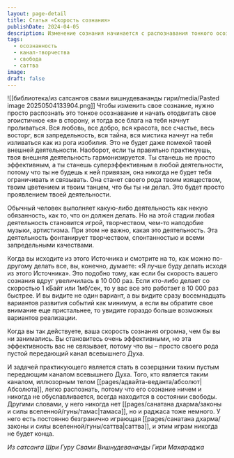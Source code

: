 ```yaml
---
layout: page-detail
title: Статья «Скорость сознания»
publishDate: 2024-04-05
description: Изменение сознания начинается с распознавания тонкого осознавания и отстранения эго - тогда жизнь наполняется творчеством, радостью и гармонией. Практикующий становится пустым каналом Духа, его деятельность превращается в свободную игру, а эффективность возрастает без привязанности. Такое сознание не ограничено ни тамасом, ни раджасом, а наполнено бесконечно играющей саттвой.
tags:
  - осознанность
  - канал-творчества
  - свобода
  - саттва
image: 
draft: false
---
```

![[библиотека/из сатсангов свами вишнудевананды гири/media/Pasted image 20250504133904.png]]
 Чтобы изменить свое сознание, нужно просто распознать это тонкое осознавание и начать отодвигать свое эгоистичное «я» в сторону, и тогда все блага на тебя начнут проливаться. Вся любовь, все добро, вся красота, все счастье, весь восторг, вся запредельность, вся тайна, вся мистика начнут на тебя изливаться как из рога изобилия. Это не будет даже помехой твоей внешней деятельности. Наоборот, если ты правильно практикуешь, твоя внешняя деятельность гармонизируется. Ты станешь не просто эффективным, а ты станешь суперэффективным в любой деятельности, потому что ты не будешь к ней привязан, она никогда не будет тебя ограничивать и связывать. Она станет своего рода твоим изяществом, твоим цветением и твоим танцем, что бы ты ни делал. Это будет просто проявлением твоей деятельности.

 Обычный человек выполняет какую-либо деятельность как некую обязанность, как то, что он должен делать. Но на этой стадии любая деятельность становится игрой, творчеством, чем-то наподобие музыки, артистизма. При этом не важно, какая это деятельность. Эта деятельность фонтанирует творчеством, спонтанностью и всеми запредельными качествами.

 Когда вы исходите из этого Источника и смотрите на то, как можно по-другому делать все, вы, конечно, думаете: «Я лучше буду делать исходя из этого Источника». Это подобно тому, как если бы скорость вашего сознания вдруг увеличилась в 10 000 раз. Если кто-либо делает со скоростью 1 кБайт или 1мб/сек, то у вас все это работает в 10 000 раз быстрее. И вы видите не один вариант, а вы видите сразу восемнадцать вариантов развития событий как минимум, а если вы обратите свое внимание еще пристальнее, то увидите гораздо больше возможных вариантов реализации.

 Когда вы так действуете, ваша скорость сознания огромна, чем бы вы ни занимались. Вы становитесь очень эффективными, но эта эффективность вас не связывает, потому что вы – просто своего рода пустой передающий канал всевышнего Духа.

 И задачей практикующего является стать в созерцании таким пустым передающим каналом всевышнего Духа. Того, кто является таким каналом, иллюзорным телом [[pages/адвайта-веданта/абсолют|Абсолюта]], легко распознать, потому что его сознание ничем и никогда не обуславливается, всегда находится в состоянии свободы. Другими словами, у него никогда нет [[pages/санатана дхарма/законы и силы вселенной/гуны/тамас|тамаса]], но и раджаса тоже немного. У него есть постоянно безгранично играющая [[pages/санатана дхарма/законы и силы вселенной/гуны/саттва|саттва]], и этим играм никогда не будет конца.

*Из сатсанга Шри Гуру Свами Вишнудевананды Гири Махараджа*